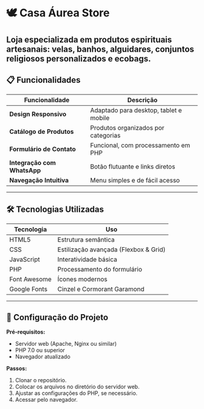 # 🕊️ Casa Áurea Store

Loja especializada em produtos espirituais artesanais: velas, banhos, alguidares, conjuntos religiosos personalizados e ecobags.
---

## 📋 Funcionalidades

| Funcionalidade | Descrição |
|----------------|-----------|
| **Design Responsivo** | Adaptado para desktop, tablet e mobile |
| **Catálogo de Produtos** | Produtos organizados por categorias |
| **Formulário de Contato** | Funcional, com processamento em PHP |
| **Integração com WhatsApp** | Botão flutuante e links diretos |
| **Navegação Intuitiva** | Menu simples e de fácil acesso |

---

## 🛠️ Tecnologias Utilizadas

| Tecnologia | Uso |
|------------|-----|
| HTML5 | Estrutura semântica |
| CSS | Estilização avançada (Flexbox & Grid) |
| JavaScript | Interatividade básica |
| PHP | Processamento do formulário |
| Font Awesome | Ícones modernos |
| Google Fonts | Cinzel e Cormorant Garamond |

---

## 🚀 Configuração do Projeto

**Pré-requisitos:**
- Servidor web (Apache, Nginx ou similar)
- PHP 7.0 ou superior
- Navegador atualizado

**Passos:**
1. Clonar o repositório.
2. Colocar os arquivos no diretório do servidor web.
3. Ajustar as configurações do PHP, se necessário.
4. Acessar pelo navegador.

